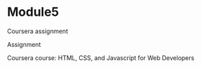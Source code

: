 # Module5
Coursera assignment

Assignment

Coursera course: HTML, CSS, and Javascript for Web Developers
